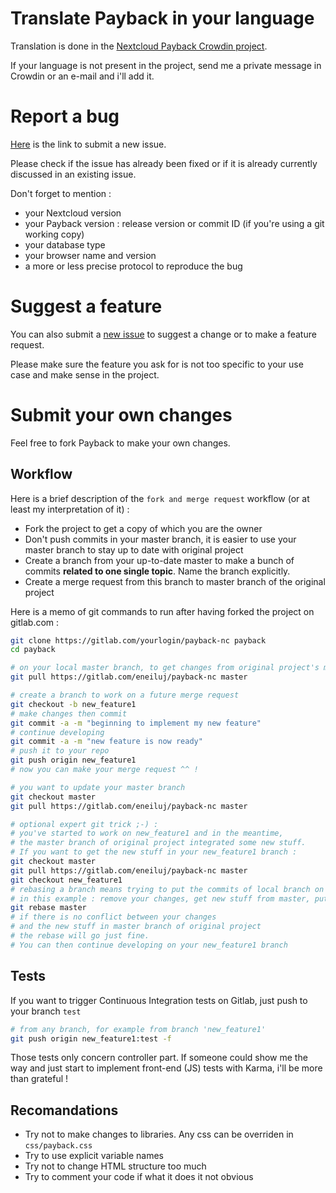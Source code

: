 # Translate Payback in your language

Translation is done in the [Nextcloud Payback Crowdin project](https://crowdin.com/project/payback).

If your language is not present in the project, send me a private message in Crowdin or an e-mail and i'll add it.

# Report a bug

[Here](https://gitlab.com/eneiluj/payback-nc/issues/new?issue%5Bassignee_id%5D=&issue%5Bmilestone_id%5D=) is the link to submit a new issue.

Please check if the issue has already been fixed or if it is already currently discussed in an existing issue.

Don't forget to mention :

* your Nextcloud version
* your Payback version : release version or commit ID (if you're using a git working copy)
* your database type
* your browser name and version
* a more or less precise protocol to reproduce the bug

# Suggest a feature

You can also submit a [new issue](https://gitlab.com/eneiluj/payback-nc/issues/new?issue%5Bassignee_id%5D=&issue%5Bmilestone_id%5D=) to suggest a change or to make a feature request.

Please make sure the feature you ask for is not too specific to your use case and make sense in the project.

# Submit your own changes

Feel free to fork Payback to make your own changes.

## Workflow

Here is a brief description of the `fork and merge request` workflow (or at least my interpretation of it) :

* Fork the project to get a copy of which you are the owner
* Don't push commits in your master branch, it is easier to use your master branch to stay up to date with original project
* Create a branch from your up-to-date master to make a bunch of commits **related to one single topic**. Name the branch explicitly.
* Create a merge request from this branch to master branch of the original project

Here is a memo of git commands to run after having forked the project on gitlab.com :
``` bash
git clone https://gitlab.com/yourlogin/payback-nc payback
cd payback

# on your local master branch, to get changes from original project's master branch :
git pull https://gitlab.com/eneiluj/payback-nc master

# create a branch to work on a future merge request
git checkout -b new_feature1
# make changes then commit
git commit -a -m "beginning to implement my new feature"
# continue developing
git commit -a -m "new feature is now ready"
# push it to your repo
git push origin new_feature1
# now you can make your merge request ^^ !

# you want to update your master branch
git checkout master
git pull https://gitlab.com/eneiluj/payback-nc master

# optional expert git trick ;-) :
# you've started to work on new_feature1 and in the meantime,
# the master branch of original project integrated some new stuff.
# If you want to get the new stuff in your new_feature1 branch :
git checkout master
git pull https://gitlab.com/eneiluj/payback-nc master
git checkout new_feature1
# rebasing a branch means trying to put the commits of local branch on top of requested branch
# in this example : remove your changes, get new stuff from master, put your changes on top !
git rebase master
# if there is no conflict between your changes
# and the new stuff in master branch of original project
# the rebase will go just fine.
# You can then continue developing on your new_feature1 branch
```

## Tests

If you want to trigger Continuous Integration tests on Gitlab, just push to your branch `test`

``` bash
# from any branch, for example from branch 'new_feature1'
git push origin new_feature1:test -f
```

Those tests only concern controller part. If someone could show me the way and just start to implement front-end (JS) tests with Karma, i'll be more than grateful !

## Recomandations

* Try not to make changes to libraries. Any css can be overriden in `css/payback.css`
* Try to use explicit variable names
* Try not to change HTML structure too much
* Try to comment your code if what it does it not obvious
